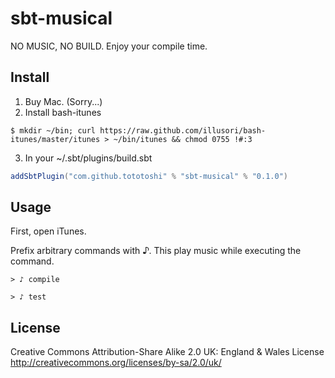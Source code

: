 # sbt-musical

NO MUSIC, NO BUILD. Enjoy your compile time.

## Install

 1. Buy Mac. (Sorry...)
 2. Install bash-itunes

```
$ mkdir ~/bin; curl https://raw.github.com/illusori/bash-itunes/master/itunes > ~/bin/itunes && chmod 0755 !#:3
```

 3. In your ~/.sbt/plugins/build.sbt

```scala
addSbtPlugin("com.github.tototoshi" % "sbt-musical" % "0.1.0")
```

## Usage

First, open iTunes.

Prefix arbitrary commands with ♪. This play music while executing the command.

```
> ♪ compile
```

```
> ♪ test
```


## License

Creative Commons Attribution-Share Alike 2.0 UK: England &amp; Wales License
http://creativecommons.org/licenses/by-sa/2.0/uk/
